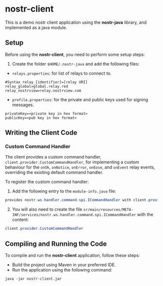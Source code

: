 
# nostr-client

This is a demo nostr client application using the **nostr-java** library, and implemented as a java module.

## Setup

Before using the **nostr-client**, you need to perform some setup steps:

1. Create the folder `$HOME/.nostr-java` and add the following files:
  - `relays.properties`: for list of relays to connect to.
  
```properties
#Syntax relay_[identifier]=[relay URI]
relay_global=global.relay.red
relay_nostrview=relay.nostrview.com
```

   - `profile.properties`: for the private and public keys used for signing messages.
   ```properties
privateKey=<private key in hex format>
publicKey=<pub key in hex format>
```

## Writing the Client Code

### Custom Command Handler
The client provides a custom command handler, `client.provider.CustomCommandHandler`, for implementing a custom behaviour for the `onOk`, `onNotice`, `onError`, `onEose`, and `onEvent` relay events, overriding the existing default command handler.

To register the custom command handler:

1. Add the following entry to the `module-info.java` file:
```java
provides nostr.ws.handler.command.spi.ICommandHandler with client.provider.CustomCommandHandler;
```
2. You will also need to create the file `sr/main/resources/META-INF/services/nostr.ws.handler.command.spi.ICommandHandler` with the content:

```java
client.provider.CustomCommandHandler
```

## Compiling and Running the Code
To compile and run the **nostr-client** application, follow these steps:

 - Build the project using Maven in your preferred IDE.
 - Run the application using the following command:
```
java -jar nostr-client.jar 
```
